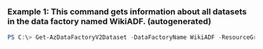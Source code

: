 ### Example 1: This command gets information about all datasets in the data factory named WikiADF. (autogenerated)
```powershell
PS C:\> Get-AzDataFactoryV2Dataset -DataFactoryName WikiADF -ResourceGroupName ADF
```

